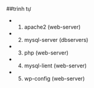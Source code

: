 ##trình tự

- 1. apache2 (web-server)
- 2. mysql-server (dbservers)
- 3. php (web-server)
- 4. mysql-lient (web-server)
- 5. wp-config (web-server)